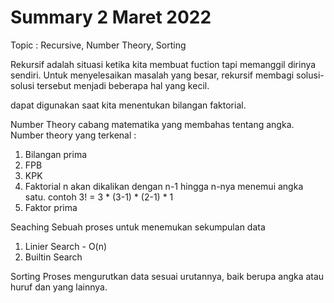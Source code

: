 # Summary 2 Maret 2022
Topic : Recursive, Number Theory, Sorting

Rekursif adalah situasi ketika kita membuat fuction tapi memanggil dirinya sendiri.
Untuk menyelesaikan masalah yang besar, rekursif membagi solusi-solusi tersebut menjadi beberapa hal yang kecil.

dapat digunakan saat kita menentukan bilangan faktorial.

Number Theory
cabang matematika yang membahas tentang angka.
Number theory yang terkenal : 
1) Bilangan prima
2) FPB
3) KPK
4) Faktorial
n akan dikalikan dengan n-1 hingga n-nya menemui angka satu. 
contoh 3! = 3 * (3-1) * (2-1) * 1
5) Faktor prima

Seaching
Sebuah proses untuk menemukan sekumpulan data
1) Linier Search - O(n)
2) Builtin Search 

Sorting
Proses mengurutkan data sesuai urutannya, baik berupa angka atau huruf dan yang lainnya.




